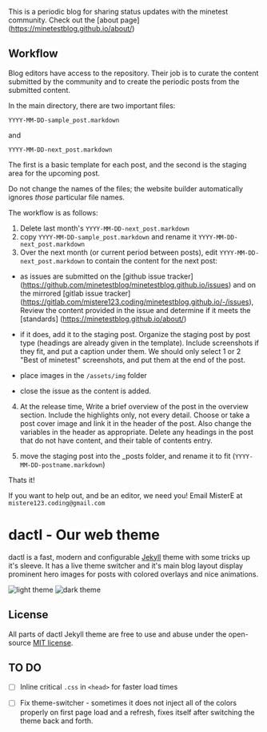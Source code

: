 This is a periodic blog for sharing status updates with the minetest community. Check out the [about page] (https://minetestblog.github.io/about/)

## Workflow 

Blog editors have access to the repository. Their job is to curate the content submitted by the community and to create the periodic posts from the submitted content.

In the main directory, there are two important files:

`YYYY-MM-DD-sample_post.markdown`

and 

`YYYY-MM-DD-next_post.markdown`

The first is a basic template for each post, and the second is the staging area for the upcoming post. 

Do not change the names of the files; the website builder automatically ignores *those* particular file names.

The workflow is as follows: 

1) Delete last month's `YYYY-MM-DD-next_post.markdown`
2) copy `YYYY-MM-DD-sample_post.markdown` and rename it `YYYY-MM-DD-next_post.markdown`
3) Over the next month (or current period between posts), edit `YYYY-MM-DD-next_post.markdown` to contain the content for the next post:
  * as issues are submitted on the [github issue tracker] (https://github.com/minetestblog/minetestblog.github.io/issues) and on the mirrored [gitlab issue tracker] (https://gitlab.com/mistere123.coding/minetestblog.github.io/-/issues), Review the content provided in the issue and determine if it meets the [standards] (https://minetestblog.github.io/about/)

  * if it does, add it to the staging post. Organize the staging post by post type (headings are already given in the template). Include screenshots if they fit, and put a caption under them. We should only select 1 or 2 "Best of minetest" screenshots, and put them at the end of the post.
  * place images in the `/assets/img` folder

  * close the issue as the content is added.

4) At the release time, Write a brief overview of the post in the overview section. Include the highlights only, not every detail. Choose or take a post cover image and link it in the header of the post. Also change the variables in the header as appropriate. Delete any headings in the post that do not have content, and their table of contents entry.

5) move the staging post into the _posts folder, and rename it to fit (`YYYY-MM-DD-postname.markdown`)

Thats it!


If you want to help out, and be an editor, we need you! Email MisterE at `mistere123.coding@gmail.com` 





# dactl - Our web theme
dactl is a fast, modern and configurable [Jekyll](http://jekyllrb.com/) theme with some tricks up it's sleeve. It has a live theme switcher and it's main blog layout display prominent hero images for posts with colored overlays and nice animations.

![light theme](uploads/screenshot_desktop_light.jpg)
![dark theme](uploads/screenshot_desktop_dark.jpg)

## License
All parts of dactl Jekyll theme are free to use and abuse under the open-source [MIT license](http://opensource.org/licenses/mit-license.php).

## TO DO
- [ ] Inline critical `.css` in `<head>` for faster load times
- [ ] Fix theme-switcher - sometimes it does not inject all of the colors properly on first page load and a refresh, fixes itself after switching the theme back and forth.

